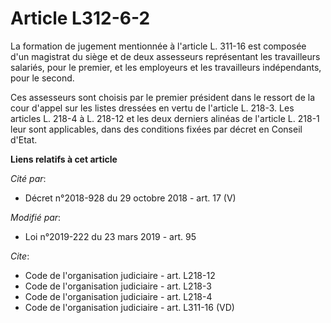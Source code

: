 # Article L312-6-2

La formation de jugement mentionnée à l'article L. 311-16 est composée d'un magistrat du siège et de deux assesseurs
représentant les travailleurs salariés, pour le premier, et les employeurs et les travailleurs indépendants, pour le second.

Ces assesseurs sont choisis par le premier président dans le ressort de la cour d'appel sur les listes dressées en vertu de
l'article L. 218-3. Les articles L. 218-4 à L. 218-12 et les deux derniers alinéas de l'article L. 218-1 leur sont
applicables, dans des conditions fixées par décret en Conseil d'Etat.

**Liens relatifs à cet article**

_Cité par_:

  - Décret n°2018-928 du 29 octobre 2018 - art. 17 (V)

_Modifié par_:

  - Loi n°2019-222 du 23 mars 2019 - art. 95

_Cite_:

  - Code de l'organisation judiciaire - art. L218-12
  - Code de l'organisation judiciaire - art. L218-3
  - Code de l'organisation judiciaire - art. L218-4
  - Code de l'organisation judiciaire - art. L311-16 (VD)
